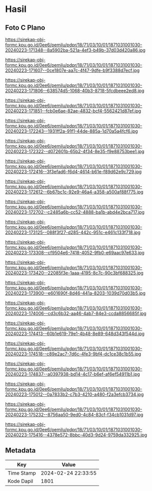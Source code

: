 # Hasil

## Foto C Plano

https://sirekap-obj-formc.kpu.go.id/0ee6/pemilu/pdpr/18/71/03/10/01/1871031001030-20240223-171348--8a5902ba-521a-4ef3-b49b-37d03d420a86.jpg

https://sirekap-obj-formc.kpu.go.id/0ee6/pemilu/pdpr/18/71/03/10/01/1871031001030-20240223-171607--0ce1807e-aa7c-4f47-9dfe-b9f3388d7ecf.jpg

https://sirekap-obj-formc.kpu.go.id/0ee6/pemilu/pdpr/18/71/03/10/01/1871031001030-20240223-171806--638574d5-1068-40b3-8718-5fcdbeee2ed8.jpg

https://sirekap-obj-formc.kpu.go.id/0ee6/pemilu/pdpr/18/71/03/10/01/1871031001030-20240223-171851--fcb0e6ae-82ae-4832-bcf4-5562421d87ef.jpg

https://sirekap-obj-formc.kpu.go.id/0ee6/pemilu/pdpr/18/71/03/10/01/1871031001030-20240223-172243--1931ff2a-91f1-44de-885a-1d70a5a4fcf6.jpg

https://sirekap-obj-formc.kpu.go.id/0ee6/pemilu/pdpr/18/71/03/10/01/1871031001030-20240223-172322--d072601b-65b2-4f34-8e35-f9e88753bee1.jpg

https://sirekap-obj-formc.kpu.go.id/0ee6/pemilu/pdpr/18/71/03/10/01/1871031001030-20240223-172416--3f3efad6-f6d4-4614-b61e-f89d62e9c729.jpg

https://sirekap-obj-formc.kpu.go.id/0ee6/pemilu/pdpr/18/71/03/10/01/1871031001030-20240223-172612--6b67bc1c-92e9-46a4-a358-a500af88f775.jpg

https://sirekap-obj-formc.kpu.go.id/0ee6/pemilu/pdpr/18/71/03/10/01/1871031001030-20240223-172702--c2485a6b-cc52-4888-ba1b-abd4e2bca717.jpg

https://sirekap-obj-formc.kpu.go.id/0ee6/pemilu/pdpr/18/71/03/10/01/1871031001030-20240223-173125--088f3f27-d285-442c-951c-e461c133f718.jpg

https://sirekap-obj-formc.kpu.go.id/0ee6/pemilu/pdpr/18/71/03/10/01/1871031001030-20240223-173308--cf9504e6-7418-4052-9fb0-e69aac97e633.jpg

https://sirekap-obj-formc.kpu.go.id/0ee6/pemilu/pdpr/18/71/03/10/01/1871031001030-20240223-173420--22085f3e-1aaa-4195-8c7c-90c3bf688325.jpg

https://sirekap-obj-formc.kpu.go.id/0ee6/pemilu/pdpr/18/71/03/10/01/1871031001030-20240223-173900--e601690f-8d46-441a-8203-1039d70d03b5.jpg

https://sirekap-obj-formc.kpu.go.id/0ee6/pemilu/pdpr/18/71/03/10/01/1871031001030-20240223-174006--cd3c6b32-aa46-4ab7-84e3-ccda8856685f.jpg

https://sirekap-obj-formc.kpu.go.id/0ee6/pemilu/pdpr/18/71/03/10/01/1871031001030-20240223-174413--60b1e619-79e1-4b48-8e89-648d343f544d.jpg

https://sirekap-obj-formc.kpu.go.id/0ee6/pemilu/pdpr/18/71/03/10/01/1871031001030-20240223-174518--c89e2ac7-7d6c-4fe3-9bf4-dc1ce38c1b55.jpg

https://sirekap-obj-formc.kpu.go.id/0ee6/pemilu/pdpr/18/71/03/10/01/1871031001030-20240223-174837--a0397938-bd14-4c17-b6ef-af6ef54911b1.jpg

https://sirekap-obj-formc.kpu.go.id/0ee6/pemilu/pdpr/18/71/03/10/01/1871031001030-20240223-175012--0a7833b2-c7b3-4210-a480-f2a3efcb3734.jpg

https://sirekap-obj-formc.kpu.go.id/0ee6/pemilu/pdpr/18/71/03/10/01/1871031001030-20240223-175232--8756aa50-9ed0-4c84-83cf-f34cb1031d97.jpg

https://sirekap-obj-formc.kpu.go.id/0ee6/pemilu/pdpr/18/71/03/10/01/1871031001030-20240223-175416--4378e572-8bbc-40d3-9d24-9759da332925.jpg


## Metadata

| Key        | Value               |
| ---------- | ------------------- |
| Time Stamp | 2024-02-24 22:33:55 |
| Kode Dapil | 1801                |



